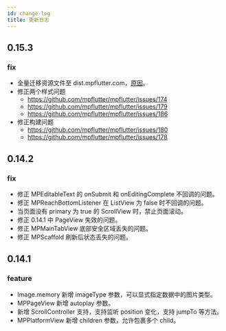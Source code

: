```yaml
---
id: change-log
title: 更新日志
---
```


## 0.15.3

### fix

- 全量迁移资源文件至 dist.mpflutter.com，[原因](https://github.com/mpflutter/mpflutter/issues/177)。
- 修正两个样式问题
    - https://github.com/mpflutter/mpflutter/issues/174
    - https://github.com/mpflutter/mpflutter/issues/179
    - https://github.com/mpflutter/mpflutter/issues/186
- 修正构建问题
    - https://github.com/mpflutter/mpflutter/issues/180
    - https://github.com/mpflutter/mpflutter/issues/178

## 0.14.2

### fix

- 修正 MPEditableText 的 onSubmit 和 onEditingComplete 不回调的问题。
- 修正 MPReachBottomListener 在 ListView 为 false 时不回调的问题。
- 当页面没有 primary 为 true 的 ScrollView 时，禁止页面滚动。
- 修正 0.14.1 中 PageView 失效的问题。
- 修正 MPMainTabView 底部安全区域丢失的问题。
- 修正 MPScaffold 刷新后状态丢失的问题。

## 0.14.1

### feature

- Image.memory 新增 imageType 参数，可以显式指定数据中的图片类型。
- MPPageView 新增 autoplay 参数。
- 新增 ScrollController 支持，支持监听 position 变化，支持 jumpTo 等方法。
- MPPlatformView 新增 children 参数，允许包裹多个 child。